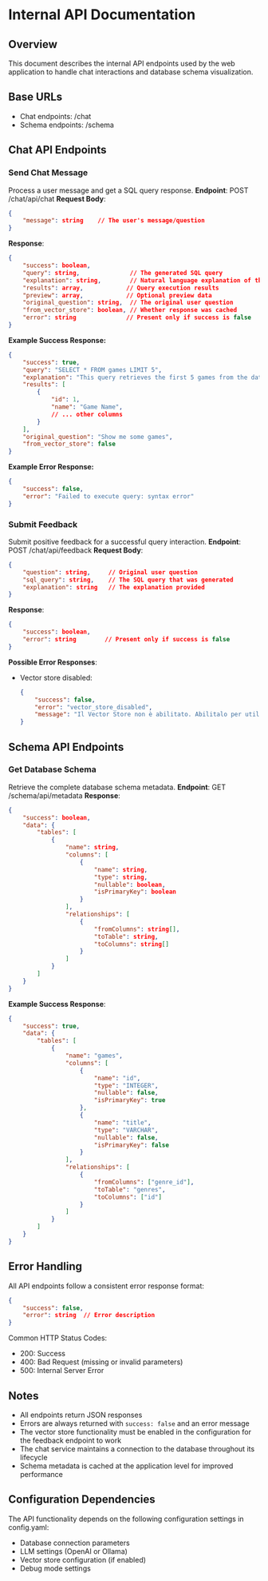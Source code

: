 # Internal API Documentation

## Overview

This document describes the internal API endpoints used by the web application to handle chat interactions and database schema visualization.

## Base URLs
- Chat endpoints: /chat
- Schema endpoints: /schema

## Chat API Endpoints

### Send Chat Message

Process a user message and get a SQL query response.
**Endpoint**: POST /chat/api/chat
**Request Body**:  
```json 
{
    "message": string    // The user's message/question
}
```
**Response**:
```json 
{
    "success": boolean,
    "query": string,              // The generated SQL query
    "explanation": string,        // Natural language explanation of the query
    "results": array,            // Query execution results
    "preview": array,            // Optional preview data
    "original_question": string,  // The original user question
    "from_vector_store": boolean, // Whether response was cached
    "error": string              // Present only if success is false
}
```
**Example Success Response:**
```json 
{
    "success": true,
    "query": "SELECT * FROM games LIMIT 5",
    "explanation": "This query retrieves the first 5 games from the database",
    "results": [
        {
            "id": 1,
            "name": "Game Name",
            // ... other columns
        }
    ],
    "original_question": "Show me some games",
    "from_vector_store": false
}
```
**Example Error Response:**
```json 
{
    "success": false,
    "error": "Failed to execute query: syntax error"
}
```

### Submit Feedback

Submit positive feedback for a successful query interaction.
**Endpoint**: POST /chat/api/feedback
**Request Body**:
```json 
{
    "question": string,     // Original user question
    "sql_query": string,    // The SQL query that was generated
    "explanation": string   // The explanation provided
}
```
**Response**:
```json 
{
    "success": boolean,
    "error": string        // Present only if success is false
}
```
**Possible Error Responses**:
- Vector store disabled: 
    ```json 
    {
        "success": false,
        "error": "vector_store_disabled",
        "message": "Il Vector Store non è abilitato. Abilitalo per utilizzare questa funzionalità."
    }
    ```

## Schema API Endpoints

### Get Database Schema
Retrieve the complete database schema metadata.
**Endpoint**: GET /schema/api/metadata
**Response**:
```json 
{
    "success": boolean,
    "data": {
        "tables": [
            {
                "name": string,
                "columns": [
                    {
                        "name": string,
                        "type": string,
                        "nullable": boolean,
                        "isPrimaryKey": boolean
                    }
                ],
                "relationships": [
                    {
                        "fromColumns": string[],
                        "toTable": string,
                        "toColumns": string[]
                    }
                ]
            }
        ]
    }
}
```
**Example Success Response**:
```json 
{
    "success": true,
    "data": {
        "tables": [
            {
                "name": "games",
                "columns": [
                    {
                        "name": "id",
                        "type": "INTEGER",
                        "nullable": false,
                        "isPrimaryKey": true
                    },
                    {
                        "name": "title",
                        "type": "VARCHAR",
                        "nullable": false,
                        "isPrimaryKey": false
                    }
                ],
                "relationships": [
                    {
                        "fromColumns": ["genre_id"],
                        "toTable": "genres",
                        "toColumns": ["id"]
                    }
                ]
            }
        ]
    }
}
```

## Error Handling
All API endpoints follow a consistent error response format:
```json 
{
    "success": false,
    "error": string  // Error description
}
```
Common HTTP Status Codes:
- 200: Success
- 400: Bad Request (missing or invalid parameters)
- 500: Internal Server Error

## Notes

- All endpoints return JSON responses
- Errors are always returned with `success: false` and an error message
- The vector store functionality must be enabled in the configuration for the feedback endpoint to work
- The chat service maintains a connection to the database throughout its lifecycle
- Schema metadata is cached at the application level for improved performance

## Configuration Dependencies
The API functionality depends on the following configuration settings in config.yaml:
- Database connection parameters
- LLM settings (OpenAI or Ollama)
- Vector store configuration (if enabled)
- Debug mode settings